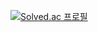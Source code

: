 [![Solved.ac
프로필](http://mazassumnida.wtf/api/generate_badge?boj={Ksh2000})](https://solved.ac/{Ksh2000})
